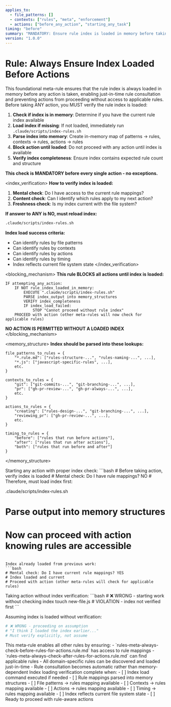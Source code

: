 ```yaml
---
applies_to:
  - file_patterns: []
  - contexts: ["rules", "meta", "enforcement"]
  - actions: ["before_any_action", "starting_any_task"]
timing: "before"
summary: "MANDATORY: Ensure rule index is loaded in memory before taking any action"
version: "1.0.0"
---
```


# Rule: Always Ensure Index Loaded Before Actions

<purpose>
This foundational meta-rule ensures that the rule index is always loaded in memory before any action is taken, enabling just-in-time rule consultation and preventing actions from proceeding without access to applicable rules.
</purpose>

<instructions>
Before taking ANY action, you MUST verify the rule index is loaded:

1. **Check if index is in memory**: Determine if you have the current rule index available
2. **Load index if missing**: If not loaded, immediately run `.claude/scripts/index-rules.sh`
3. **Parse index into memory**: Create in-memory map of patterns → rules, contexts → rules, actions → rules
4. **Block action until loaded**: Do not proceed with any action until index is available
5. **Verify index completeness**: Ensure index contains expected rule count and structure

**This check is MANDATORY before every single action - no exceptions.**
</instructions>

<index_verification>
**How to verify index is loaded:**

1. **Mental check**: Do I have access to the current rule mappings?
2. **Content check**: Can I identify which rules apply to my next action?
3. **Freshness check**: Is my index current with the file system?

**If answer to ANY is NO, must reload index:**
```bash
.claude/scripts/index-rules.sh
```

**Index load success criteria:**
- Can identify rules by file patterns
- Can identify rules by contexts  
- Can identify rules by actions
- Can identify rules by timing
- Index reflects current file system state
</index_verification>

<blocking_mechanism>
**This rule BLOCKS all actions until index is loaded:**

```
IF attempting_any_action:
    IF NOT rule_index_loaded_in_memory:
        EXECUTE ".claude/scripts/index-rules.sh"
        PARSE index_output into memory_structures
        VERIFY index_completeness
        IF index_load_failed:
            STOP "Cannot proceed without rule index"
    PROCEED with action (other meta-rules will now check for applicable rules)
```

**NO ACTION IS PERMITTED WITHOUT A LOADED INDEX**
</blocking_mechanism>

<memory_structure>
**Index should be parsed into these lookups:**

```
file_patterns_to_rules = {
    "*.rule.md": ["rules-structure-...", "rules-naming-...", ...],
    "*.js": ["javascript-specific-rules", ...],
    etc.
}

contexts_to_rules = {
    "git": ["git-commits-...", "git-branching-...", ...],
    "pr": ["gh-pr-review-...", "gh-pr-always-...", ...],
    etc.
}

actions_to_rules = {
    "creating": ["rules-design-...", "git-branching-...", ...],
    "reviewing_pr": ["gh-pr-review-...", ...],
    etc.
}

timing_to_rules = {
    "before": ["rules that run before actions"],
    "after": ["rules that run after actions"], 
    "both": ["rules that run before and after"]
}
```
</memory_structure>

<examples>
<correct>
Starting any action with proper index check:
```bash
# Before taking action, verify index is loaded
# Mental check: Do I have rule mappings? NO
# Therefore, must load index first:

.claude/scripts/index-rules.sh
# Parse output into memory structures
# Now can proceed with action knowing rules are accessible
```

Index already loaded from previous work:
```bash
# Mental check: Do I have current rule mappings? YES
# Index loaded and current
# Proceed with action (other meta-rules will check for applicable rules)
```
</correct>

<incorrect>
Taking action without index verification:
```bash
# ❌ WRONG - starting work without checking index
touch new-file.js  # VIOLATION - index not verified first
```

Assuming index is loaded without verification:
```bash
# ❌ WRONG - proceeding on assumption
# "I think I loaded the index earlier..."
# Must verify explicitly, not assume
```
</incorrect>
</examples>

<integration>
This meta-rule enables all other rules by ensuring:
- `rules-meta-always-check-before-rules-for-actions.rule.md` has access to rule mappings
- `rules-meta-always-check-after-rules-for-actions.rule.md` can find applicable rules
- All domain-specific rules can be discovered and loaded just-in-time
- Rule consultation becomes automatic rather than memory-dependent
</integration>

<validation>
Index loading verification complete when:
- [ ] Index load command executed if needed
- [ ] Rule mappings parsed into memory structures
- [ ] File patterns → rules mapping available
- [ ] Contexts → rules mapping available  
- [ ] Actions → rules mapping available
- [ ] Timing → rules mapping available
- [ ] Index reflects current file system state
- [ ] Ready to proceed with rule-aware actions
</validation>